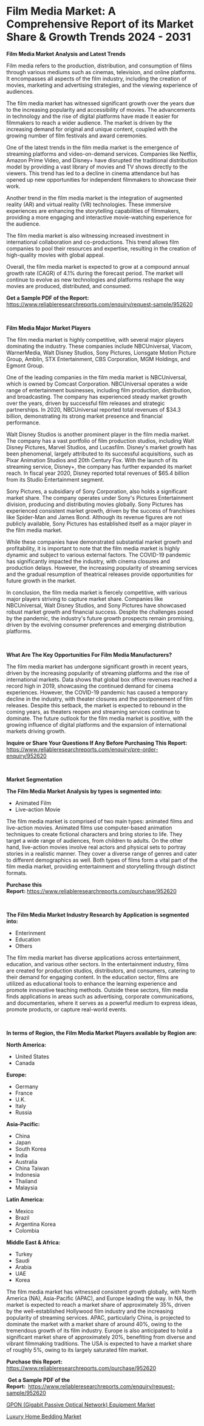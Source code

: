 <p><h1>Film Media Market: A Comprehensive Report of its Market Share & Growth Trends 2024 - 2031</h1></p><p><strong>Film Media Market Analysis and Latest Trends</strong></p>
<p><p>Film media refers to the production, distribution, and consumption of films through various mediums such as cinemas, television, and online platforms. It encompasses all aspects of the film industry, including the creation of movies, marketing and advertising strategies, and the viewing experience of audiences.</p><p>The film media market has witnessed significant growth over the years due to the increasing popularity and accessibility of movies. The advancements in technology and the rise of digital platforms have made it easier for filmmakers to reach a wider audience. The market is driven by the increasing demand for original and unique content, coupled with the growing number of film festivals and award ceremonies.</p><p>One of the latest trends in the film media market is the emergence of streaming platforms and video-on-demand services. Companies like Netflix, Amazon Prime Video, and Disney+ have disrupted the traditional distribution model by providing a vast library of movies and TV shows directly to the viewers. This trend has led to a decline in cinema attendance but has opened up new opportunities for independent filmmakers to showcase their work.</p><p>Another trend in the film media market is the integration of augmented reality (AR) and virtual reality (VR) technologies. These immersive experiences are enhancing the storytelling capabilities of filmmakers, providing a more engaging and interactive movie-watching experience for the audience.</p><p>The film media market is also witnessing increased investment in international collaboration and co-productions. This trend allows film companies to pool their resources and expertise, resulting in the creation of high-quality movies with global appeal.</p><p>Overall, the film media market is expected to grow at a compound annual growth rate (CAGR) of 4.1% during the forecast period. The market will continue to evolve as new technologies and platforms reshape the way movies are produced, distributed, and consumed.</p></p>
<p><strong>Get a Sample PDF of the Report:&nbsp;</strong> <a href="https://www.reliableresearchreports.com/enquiry/request-sample/952620">https://www.reliableresearchreports.com/enquiry/request-sample/952620</a></p>
<p>&nbsp;</p>
<p><strong>Film Media Major Market Players</strong></p>
<p><p>The film media market is highly competitive, with several major players dominating the industry. These companies include NBCUniversal, Viacom, WarnerMedia, Walt Disney Studios, Sony Pictures, Lionsgate Motion Picture Group, Amblin, STX Entertainment, CBS Corporation, MGM Holdings, and Egmont Group. </p><p>One of the leading companies in the film media market is NBCUniversal, which is owned by Comcast Corporation. NBCUniversal operates a wide range of entertainment businesses, including film production, distribution, and broadcasting. The company has experienced steady market growth over the years, driven by successful film releases and strategic partnerships. In 2020, NBCUniversal reported total revenues of $34.3 billion, demonstrating its strong market presence and financial performance.</p><p>Walt Disney Studios is another prominent player in the film media market. The company has a vast portfolio of film production studios, including Walt Disney Pictures, Marvel Studios, and Lucasfilm. Disney's market growth has been phenomenal, largely attributed to its successful acquisitions, such as Pixar Animation Studios and 20th Century Fox. With the launch of its streaming service, Disney+, the company has further expanded its market reach. In fiscal year 2020, Disney reported total revenues of $65.4 billion from its Studio Entertainment segment.</p><p>Sony Pictures, a subsidiary of Sony Corporation, also holds a significant market share. The company operates under Sony's Pictures Entertainment division, producing and distributing movies globally. Sony Pictures has experienced consistent market growth, driven by the success of franchises like Spider-Man and James Bond. Although its revenue figures are not publicly available, Sony Pictures has established itself as a major player in the film media market.</p><p>While these companies have demonstrated substantial market growth and profitability, it is important to note that the film media market is highly dynamic and subject to various external factors. The COVID-19 pandemic has significantly impacted the industry, with cinema closures and production delays. However, the increasing popularity of streaming services and the gradual resumption of theatrical releases provide opportunities for future growth in the market.</p><p>In conclusion, the film media market is fiercely competitive, with various major players striving to capture market share. Companies like NBCUniversal, Walt Disney Studios, and Sony Pictures have showcased robust market growth and financial success. Despite the challenges posed by the pandemic, the industry's future growth prospects remain promising, driven by the evolving consumer preferences and emerging distribution platforms.</p></p>
<p>&nbsp;</p>
<p><strong>What Are The Key Opportunities For Film Media Manufacturers?</strong></p>
<p><p>The film media market has undergone significant growth in recent years, driven by the increasing popularity of streaming platforms and the rise of international markets. Data shows that global box office revenues reached a record high in 2019, showcasing the continued demand for cinema experiences. However, the COVID-19 pandemic has caused a temporary decline in the industry, with theater closures and the postponement of film releases. Despite this setback, the market is expected to rebound in the coming years, as theaters reopen and streaming services continue to dominate. The future outlook for the film media market is positive, with the growing influence of digital platforms and the expansion of international markets driving growth.</p></p>
<p><strong>Inquire or Share Your Questions If Any Before Purchasing This Report:</strong> <a href="https://www.reliableresearchreports.com/enquiry/pre-order-enquiry/952620">https://www.reliableresearchreports.com/enquiry/pre-order-enquiry/952620</a></p>
<p>&nbsp;</p>
<p><strong>Market Segmentation</strong></p>
<p><strong>The Film Media Market Analysis by types is segmented into:</strong></p>
<p><ul><li>Animated Film</li><li>Live-action Movie</li></ul></p>
<p><p>The film media market is comprised of two main types: animated films and live-action movies. Animated films use computer-based animation techniques to create fictional characters and bring stories to life. They target a wide range of audiences, from children to adults. On the other hand, live-action movies involve real actors and physical sets to portray stories in a realistic manner. They cover a diverse range of genres and cater to different demographics as well. Both types of films form a vital part of the film media market, providing entertainment and storytelling through distinct formats.</p></p>
<p><strong>Purchase this Report:&nbsp;</strong><a href="https://www.reliableresearchreports.com/purchase/952620">https://www.reliableresearchreports.com/purchase/952620</a></p>
<p>&nbsp;</p>
<p><strong>The Film Media Market Industry Research by Application is segmented into:</strong></p>
<p><ul><li>Enterinment</li><li>Education</li><li>Others</li></ul></p>
<p><p>The film media market has diverse applications across entertainment, education, and various other sectors. In the entertainment industry, films are created for production studios, distributors, and consumers, catering to their demand for engaging content. In the education sector, films are utilized as educational tools to enhance the learning experience and promote innovative teaching methods. Outside these sectors, film media finds applications in areas such as advertising, corporate communications, and documentaries, where it serves as a powerful medium to express ideas, promote products, or capture real-world events.</p></p>
<p>&nbsp;</p>
<p><strong>In terms of Region, the Film Media Market Players available by Region are:</strong></p>
<p>
    <p> <strong> North America: </strong>
        <ul>
            <li>United States</li>
            <li>Canada</li>
        </ul>
        </p> 
    <p> <strong> Europe: </strong>
        <ul>
            <li>Germany</li>
            <li>France</li>
            <li>U.K.</li>
            <li>Italy</li>
            <li>Russia</li>
        </ul>
        </p> 
    <p> <strong> Asia-Pacific: </strong>
        <ul>
            <li>China</li>
            <li>Japan</li>
            <li>South Korea</li>
            <li>India</li>
            <li>Australia</li>
            <li>China Taiwan</li>
            <li>Indonesia</li>
            <li>Thailand</li>
            <li>Malaysia</li>
        </ul>
        </p> 
    <p> <strong> Latin America: </strong>
        <ul>
            <li>Mexico</li>
            <li>Brazil</li>
            <li>Argentina Korea</li>
            <li>Colombia</li>
        </ul>
        </p> 
    <p> <strong> Middle East & Africa: </strong>
        <ul>
            <li>Turkey</li>
            <li>Saudi</li>
            <li>Arabia</li>
            <li>UAE</li>
            <li>Korea</li>
        </ul>
    </p>
    </p>
<p><p>The film media market has witnessed consistent growth globally, with North America (NA), Asia-Pacific (APAC), and Europe leading the way. In NA, the market is expected to reach a market share of approximately 35%, driven by the well-established Hollywood film industry and the increasing popularity of streaming services. APAC, particularly China, is projected to dominate the market with a market share of around 40%, owing to the tremendous growth of its film industry. Europe is also anticipated to hold a significant market share of approximately 20%, benefiting from diverse and vibrant filmmaking traditions. The USA is expected to have a market share of roughly 5%, owing to its largely saturated film market.</p></p>
<p><strong>Purchase this Report: </strong><a href="https://www.reliableresearchreports.com/purchase/952620">https://www.reliableresearchreports.com/purchase/952620</a></p>
<p>&nbsp;<strong>Get a Sample PDF of the Report:&nbsp;&nbsp;</strong><a href="https://www.reliableresearchreports.com/enquiry/request-sample/952620">https://www.reliableresearchreports.com/enquiry/request-sample/952620</a></p>
<p><strong></strong></p>
<p><p><a href="https://medium.com/@beauhagenes2023/gpon-gigabit-passive-optical-network-equipment-market-the-key-to-successful-business-strategy-333353e175cd">GPON (Gigabit Passive Optical Network) Equipment Market</a></p><p><a href="https://github.com/ChiragRP21/Market-Research-Report-List-2/blob/main/luxury-home-bedding-market.md">Luxury Home Bedding Market</a></p></p>